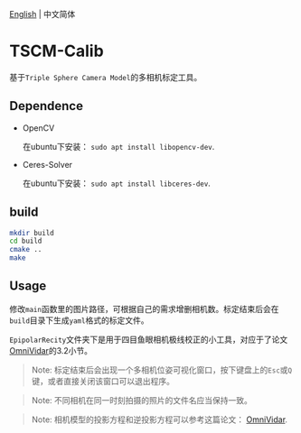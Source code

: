 [English](README.md) | 中文简体

# TSCM-Calib

基于`Triple Sphere Camera Model`的多相机标定工具。

## Dependence

* OpenCV

  在ubuntu下安装： `sudo apt install libopencv-dev`.

* Ceres-Solver

  在ubuntu下安装： `sudo apt install libceres-dev`.

## build

```bash
mkdir build
cd build
cmake ..
make
```

## Usage

修改`main`函数里的图片路径，可根据自己的需求增删相机数。标定结束后会在`build`目录下生成`yaml`格式的标定文件。

`EpipolarRecity`文件夹下是用于四目鱼眼相机极线校正的小工具，对应于了论文[OmniVidar](https://openaccess.thecvf.com/content/CVPR2023/papers/Xie_OmniVidar_Omnidirectional_Depth_Estimation_From_Multi-Fisheye_Images_CVPR_2023_paper.pdf)的3.2小节。

> Note: 标定结束后会出现一个多相机位姿可视化窗口，按下键盘上的`Esc`或`Q`键，或者直接关闭该窗口可以退出程序。

> Note: 不同相机在同一时刻拍摄的照片的文件名应当保持一致。

> Note: 相机模型的投影方程和逆投影方程可以参考这篇论文： [OmniVidar](https://openaccess.thecvf.com/content/CVPR2023/papers/Xie_OmniVidar_Omnidirectional_Depth_Estimation_From_Multi-Fisheye_Images_CVPR_2023_paper.pdf).
